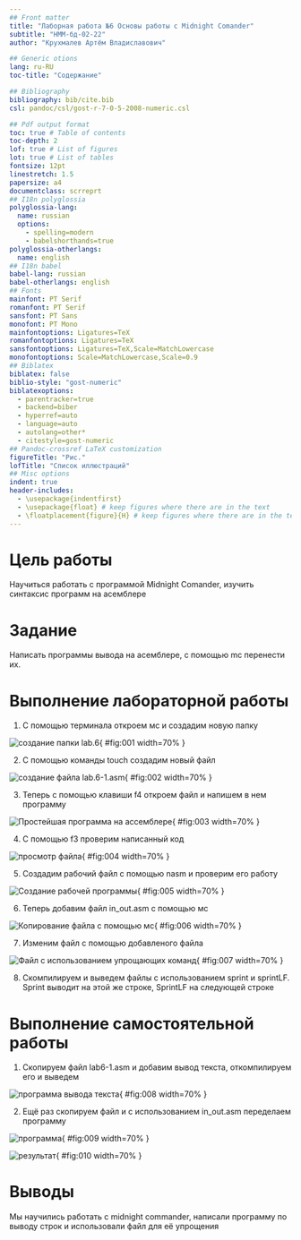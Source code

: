 ```yaml
---
## Front matter
title: "Лаборная работа №6 Основы работы с Midnight Comander"
subtitle: "НММ-бд-02-22"
author: "Крухмалев Артём Владиславович"

## Generic otions
lang: ru-RU
toc-title: "Содержание"

## Bibliography
bibliography: bib/cite.bib
csl: pandoc/csl/gost-r-7-0-5-2008-numeric.csl

## Pdf output format
toc: true # Table of contents
toc-depth: 2
lof: true # List of figures
lot: true # List of tables
fontsize: 12pt
linestretch: 1.5
papersize: a4
documentclass: scrreprt
## I18n polyglossia
polyglossia-lang:
  name: russian
  options:
	- spelling=modern
	- babelshorthands=true
polyglossia-otherlangs:
  name: english
## I18n babel
babel-lang: russian
babel-otherlangs: english
## Fonts
mainfont: PT Serif
romanfont: PT Serif
sansfont: PT Sans
monofont: PT Mono
mainfontoptions: Ligatures=TeX
romanfontoptions: Ligatures=TeX
sansfontoptions: Ligatures=TeX,Scale=MatchLowercase
monofontoptions: Scale=MatchLowercase,Scale=0.9
## Biblatex
biblatex: false
biblio-style: "gost-numeric"
biblatexoptions:
  - parentracker=true
  - backend=biber
  - hyperref=auto
  - language=auto
  - autolang=other*
  - citestyle=gost-numeric
## Pandoc-crossref LaTeX customization
figureTitle: "Рис."
lofTitle: "Список иллюстраций"
## Misc options
indent: true
header-includes:
  - \usepackage{indentfirst}
  - \usepackage{float} # keep figures where there are in the text
  - \floatplacement{figure}{H} # keep figures where there are in the text
---
```

# Цель работы

Научиться работать с программой Midnight Comander, изучить синтаксис программ на асемблере

# Задание

Написать программы вывода на асемблере, с помощью mc перенести их.

# Выполнение лабораторной работы

1. С помощью терминала откроем мс и создадим новую папку 

![создание папки lab.6 ](image/lab6.1.png){ #fig:001 width=70% }

2. C помощью команды touch создадим новый файл 

![создание файла lab.6-1.asm ](image/lab6.2.png){ #fig:002 width=70% }

3. Теперь с помощью клавиши f4 откроем файл и напишем в нем программу

![Простейшая программа на ассемблере ](image/lab6.3.png){ #fig:003 width=70% }

4. С помощью f3 проверим написанный код

![просмотр файла ](image/lab6.4.png){ #fig:004 width=70% }

5. Создадим рабочий файл с помощью nasm и проверим его работу

![Создание рабочей программы](image/lab6.5.png){ #fig:005 width=70% }

6. Теперь добавим файл in_out.asm с помощью мс 

![Копирование файла с помощью мс](image/lab6.6.png){ #fig:006 width=70% }

7. Изменим файл с помощью добавленого файла 

![Файл с использованием упрощающих команд ](image/lab6.7.png){ #fig:007 width=70% }

8. Скомпилируем и выведем файлы с использованием sprint и sprintLF. Sprint выводит на этой же строке, SprintLF на следующей строке

# Выполнение самостоятельной работы 

1. Скопируем файл lab6-1.asm и добавим вывод текста, откомпилируем его и выведем

![программа вывода текста ](image/lab6.8.png){ #fig:008 width=70% }

2. Ещё раз скопируем файл и с использованием in_out.asm переделаем программу

![программа](image/lab6.9.png){ #fig:009 width=70% }

![результат](image/lab6.10.png){ #fig:010 width=70% }

# Выводы

Мы научились работать с midnight commander, написали программу по выводу строк и использовали файл для её упрощения

